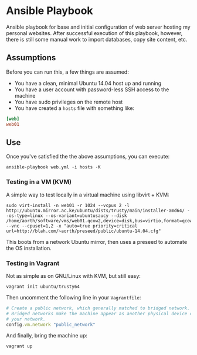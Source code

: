 # Ansible Playbook

Ansible playbook for base and initial configuration of web server hosting my personal websites.  After successful execution of this playbook, however, there is still some manual work to import databases, copy site content, etc.

## Assumptions
Before you can run this, a few things are assumed:

- You have a clean, minimal Ubuntu 14.04 host up and running
- You have a user account with password-less SSH access to the machine
- You have sudo privileges on the remote host
- You have created a `hosts` file with something like:

```ini
[web]
web01
```

## Use
Once you've satisfied the the above assumptions, you can execute:

    ansible-playbook web.yml -i hosts -K

### Testing in a VM (KVM)
A simple way to test locally in a virtual machine using libvirt + KVM:

```console
sudo virt-install -n web01 -r 1024 --vcpus 2 -l http://ubuntu.mirror.ac.ke/ubuntu/dists/trusty/main/installer-amd64/ --os-type=linux --os-variant=ubuntusaucy --disk /home/aorth/software/vms/web01.qcow2,device=disk,bus=virtio,format=qcow2,size=40 --vnc --cpuset=1,2 -x "auto=true priority=critical url=http://blah.com/~aorth/preseed/public/ubuntu-14.04.cfg"
```

This boots from a network Ubuntu mirror, then uses a preseed to automate the OS installation.

### Testing in Vagrant
Not as simple as on GNU/Linux with KVM, but still easy:

```console
vagrant init ubuntu/trusty64
```

Then uncomment the following line in your `Vagrantfile`:

```ruby
# Create a public network, which generally matched to bridged network.
# Bridged networks make the machine appear as another physical device on
# your network.
config.vm.network "public_network"
```

And finally, bring the machine up:

```console
vagrant up
```

